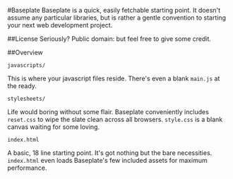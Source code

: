 #Baseplate
Baseplate is a quick, easily fetchable starting point. It doesn't assume any particular libraries, but is rather a gentle convention to starting your next web development project.

##License
Seriously? Public domain: but feel free to give some credit.

##Overview
    
    javascripts/

This is where your javascript files reside. There's even a blank `main.js` at the ready.

    stylesheets/
    
Life would boring without some flair. Baseplate conveniently includes `reset.css` to wipe the slate clean across all browsers. `style.css` is a blank canvas waiting for some loving.

    index.html
    
A basic, 18 line starting point. It's got nothing but the bare necessities. `index.html` even loads Baseplate's few included assets for maximum performance.
